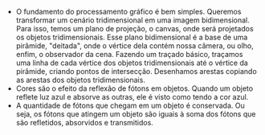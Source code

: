 - O fundamento do processamento gráfico é bem simples. Queremos transformar um cenário tridimensional em uma imagem bidimensional. Para isso, temos um plano de projeção, o canvas, onde será projetados os objetos tridimensionais. Esse plano bidimensional é a base de uma pirâmide, "deitada", onde o vértice dela contém nossa câmera, ou olho, enfim, o observador da cena.
Fazendo um traçado básico, traçamos uma linha de cada vértice dos objetos tridimensionais até o vértice da pirâmide, criando pontos de intersecção. Desenhamos arestas copiando as arestas dos objetos tridimensionais.
- Cores são o efeito da reflexão de fótons em objetos. Quando um objeto reflete luz azul e absorve as outras, ele é visto como tendo a cor azul.
- A quantidade de fótons que chegam em um objeto é conservada. Ou seja, os fótons que atingem um objeto são iguais à soma dos fótons que são refletidos, absorvidos e transmitidos.
